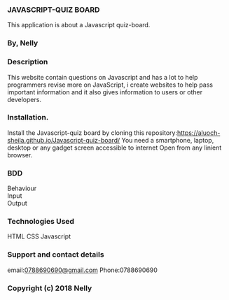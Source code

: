 ### JAVASCRIPT-QUIZ BOARD
This application is about a Javascript quiz-board.
### By, Nelly
### Description
This website contain questions on Javascript and has a lot to help programmers revise more on JavaScript, i create websites to help pass important information and it also gives information to users or other developers.
### Installation.
Install the Javascript-quiz board by cloning this repository:https://aluoch-sheila.github.io/Javascript-quiz-board/
You need a smartphone, laptop, desktop or any gadget screen accessible to internet
Open from any linient browser.
### BDD
Behaviour	
Input	
Output
### Technologies Used
HTML 
CSS 
Javascript
### Support and contact details
email:0788690690@gmail.com Phone:0788690690
### Copyright (c) 2018 Nelly